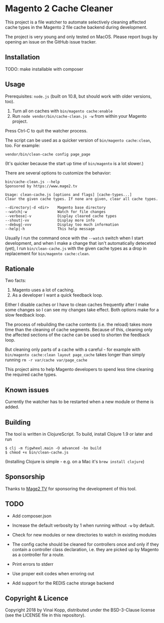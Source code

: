 # Magento 2 Cache Cleaner

This project is a file watcher to automate selectively cleaning affected cache
types in the Magento 2 file cache backend during development.

The project is very young and only tested on MacOS.
Please report bugs by opening an issue on the GitHub issue tracker.


## Installation

TODO: make installable with composer


## Usage

Prerequisites: `node.js` (built on 10.8, but should work with older versions, too).

1. Turn all on caches with `bin/magento cache:enable`
2. Run `node vendor/bin/cache-clean.js -w` from within your Magento project.

Press Ctrl-C to quit the watcher process.

The script can be used as a quicker version of `bin/magento cache:clean`, too.
For example:

``` shell
vendor/bin/clean-cache config page_page
```
(It's quicker because the start up time of `bin/magento` is a lot slower.)

There are several options to customize the behavior:

```
bin/cache-clean.js --help
Sponsored by https://www.mage2.tv

Usage: clean-cache.js [options and flags] [cache-types...]
Clear the given cache types. If none are given, clear all cache types.

--directory|-d <dir>    Magento base directory
--watch|-w              Watch for file changes
--verbose|-v            Display cleared cache types
--shout|-vv             Display more info
--debug|-vvv            Display too much information
--help|-h               This help message
```

Usually I run the command once with the `--watch` switch when I start
development, and when I make a change that isn't automatically deteceted (yet),
I run `bin/clean-cache.js` with the given cache types as a drop in replacement
for `bin/magento cache:clean`.


## Rationale

Two facts:

1. Magento uses a lot of caching.
2. As a developer I want a quick feedback loop.

Either I disable caches or I have to clean caches frequently after
I make some changes so I can see my changes take effect.
Both options make for a slow feedback loop.

The process of rebuilding the cache contents (i.e. the reload) takes more time
than the cleaning of cache segments. Because of this, cleaning only the affected
sections of the cache can be used to shorten the feedback loop.

But cleaning only parts of a cache with a careful - for example with
`bin/magento cache:clean layout page_cache` takes longer than simply running
`rm -r var/cache var/page_cache`

This project aims to help Magento developers to spend less time cleaning the
required cache types.


## Known issues

Currently the watcher has to be restarted when a new module or theme is added.


## Building

The tool is written in ClojureScript.
To build, install Clojure 1.9 or later and run

```shell
$ clj -m figwheel.main -O advanced -bo build
$ chmod +x bin/clean-cache.js
```

(Installing Clojure is simple - e.g. on a Mac it's `brew install clojure`)


## Sponsorship

Thanks to [Mage2 TV](https://www.mage2.tv/) for sponsoring the development of this tool.


## TODO

* Add composer.json

* Increase the default verbosity by 1 when running without `-w` by default.

* Check for new modules or new directories to watch in existing modules

* The config cache should be cleaned for controllers once and only if they contain
a controller class declaration, i.e. they are picked up by Magento as a
controller for a route.

* Print errors to stderr

* Use proper exit codes when erroring out

* Add support for the REDIS cache storage backend


## Copyright & Licence

Copyright 2018 by Vinai Kopp, distributed under the BSD-3-Clause license (see
the LICENSE file in this repository).

